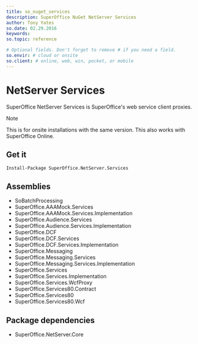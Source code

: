 ```yaml
---
title: so_nuget_services
description: SuperOffice NuGet NetServer Services
author: Tony Yates
so.date: 02.29.2016
keywords:
so.topic: reference

# Optional fields. Don't forget to remove # if you need a field.
so.envir: # cloud or onsite
so.client: # online, web, win, pocket, or mobile
---
```


# NetServer Services

SuperOffice NetServer Services is SuperOffice's web service client proxies.

> [!NOTE]
> This is for onsite installations with the same version. This also works with SuperOffice Online.

## Get it

`Install-Package SuperOffice.NetServer.Services`

## Assemblies

* SoBatchProcessing
* SuperOffice.AAAMock.Services
* SuperOffice.AAAMock.Services.Implementation
* SuperOffice.­Audience.Services
* SuperOffice.Audience.Services.Implementation
* SuperOffice.DCF
* SuperOffice.DCF.Serv­ices
* SuperOffice.DCF.Services.Implementation
* SuperOffice.Messaging
* SuperOffice.Messaging.Services
* Su­perOffice.Messaging.Services.Implementation
* SuperOffice.Services
* SuperOffice.Services.Implementati­­on
* SuperOffice.Services.WcfProxy
* SuperOffice.Services80.Contract
* SuperOffice.Services80
* SuperOffice­.­Services80.Wcf

## Package dependencies

* SuperOffice.NetServer.Core
